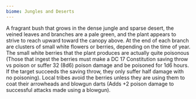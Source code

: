 ```yaml
---
biome: Jungles and Deserts
---
```

A fragrant bush that grows in the dense jungle and sparse desert, the veined leaves and branches are a pale green, and the plant appears to strive to reach upward toward the canopy above. At the end of each branch are clusters of small white flowers or berries, depending on the time of year. The small white berries that the plant produces are actually quite poisonous (Those that ingest the berries must make a DC 17 Constitution saving throw vs poison or suffer 32 (8d6) poison damage and be poisoned for 1d6 hours. If the target succeeds the saving throw, they only suffer half damage with no poisoning). Local tribes avoid the berries unless they are using them to coat their arrowheads and blowgun darts (Adds +2 poison damage to successful attacks made using a blowgun). 

